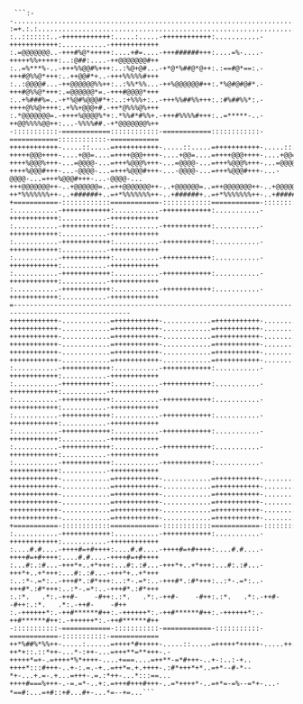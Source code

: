 <pre> <code>```:--..............................................................................................:..
:=+.:.:.............................................................................................
:..:::::::..-++++++++++++:.....:.....-++++++++++++:...........-++++++++++++:...........-++++++++++++
:.=@@@@@@@..-+++#%@*+++++:....+#=....-+++######+++:....=%-....-+++++%%+++++:..:@##:....-++@@@@@@@#++
:..=%***%-..-+++%%@@#%+++:..:%@+@#...-+*@*%##@*@++:.:==#@*==:.-+++#@%%@*+++:..++@@#*+..-+++%%%%%#+++
:..:@@@@#...-++@@@@@@%%++:..:%%*%%...-++%@@@@@@#++:.*%@#@#@#*.-+++#@%%@*+++:.=@@@@@@*=.-+++#@@@@*+++
:..+%###%=..-+*%@#%@@@#*+:..:+%%%+:..-+++%%##%%+++:.:#%##%%*:.-++++@%%@++++:.+%%+@@@+#.-++*@%%%@%+++
:.*@@@@@@@=.-++++%@@@@%*+:.*%%#*#%%+.-+++#%%%%#+++:..=*****-..-++@@%%%%@@++:...-%%%%##.-+*@@@@@@@%++
-:::::::::::-============::::::::::::-============::::::::::::-============::::::::::::-============
++++++++++++-.....::.....=+++++++++++-.....::.....=+++++++++++-.....::.....=+++++++++++-.....::.....
+++++@@@++++-....+@@=....=++++@@@++++-....+@@=....=++++@@@++++-....+@@=....=++++@@@++++-....+@@=....
++++%@@@%+++-...=@@@@-...=+++%@@@%+++-...=@@@@-...=+++%@@@%+++-...=@@@@-...=+++%@@@%+++-...=@@@@-...
++++%@@@#+++-...-@@@@-...=+++%@@@#+++-...-@@@@-...=+++%@@@#+++-...-@@@@-...=+++%@@@#+++-...-@@@@-...
+++@@@@@@@++-..+@@@@@@=..=++@@@@@@@++-..+@@@@@@=..=++@@@@@@@++-..+@@@@@@=..=++@@@@@@@++-..+@@@@@@=..
++*%%%%%%%++-..+######+..=+*%%%%%%%++-..+######+..=+*%%%%%%%++-..+######+..=+*%%%%%%%++-..+######+..
+===========-::::::::::::============-::::::::::::============-::::::::::::============-::::::::::::
:...........-++++++++++++:...........-++++++++++++:...........-++++++++++++:...........-++++++++++++
:...........-++++++++++++:...........-++++++++++++:...........-++++++++++++:...........-++++++++++++
:...........-++++++++++++:...........-++++++++++++:...........-++++++++++++:...........-++++++++++++
:...........-++++++++++++:...........-++++++++++++:...........-++++++++++++:...........-++++++++++++
:...........-++++++++++++:...........-++++++++++++:...........-++++++++++++:...........-++++++++++++
:...........-++++++++++++:...........-++++++++++++:...........-++++++++++++:...........-++++++++++++
=---------------------------------------------------------------------------------------------------
++++++++++++-............=+++++++++++-............=+++++++++++-............=+++++++++++-............
++++++++++++-............=+++++++++++-............=+++++++++++-............=+++++++++++-............
++++++++++++-............=+++++++++++-............=+++++++++++-............=+++++++++++-............
++++++++++++-............=+++++++++++-............=+++++++++++-............=+++++++++++-............
++++++++++++-............=+++++++++++-............=+++++++++++-............=+++++++++++-............
++++++++++++-............=+++++++++++-............=+++++++++++-............=+++++++++++-............
:...........-++++++++++++:...........-++++++++++++:...........-++++++++++++:...........-++++++++++++
:...........-++++++++++++:...........-++++++++++++:...........-++++++++++++:...........-++++++++++++
:...........-++++++++++++:...........-++++++++++++:...........-++++++++++++:...........-++++++++++++
:...........-++++++++++++:...........-++++++++++++:...........-++++++++++++:...........-++++++++++++
:...........-++++++++++++:...........-++++++++++++:...........-++++++++++++:...........-++++++++++++
:...........-++++++++++++:...........-++++++++++++:...........-++++++++++++:...........-++++++++++++
:...........-++++++++++++:...........-++++++++++++:...........-++++++++++++:...........-++++++++++++
++++++++++++-............=+++++++++++-............=+++++++++++-............=+++++++++++-............
++++++++++++-............=+++++++++++-............=+++++++++++-............=+++++++++++-............
++++++++++++-............=+++++++++++-............=+++++++++++-............=+++++++++++-............
++++++++++++-............=+++++++++++-............=+++++++++++-............=+++++++++++-............
++++++++++++-............=+++++++++++-............=+++++++++++-............=+++++++++++-............
++++++++++++-............=+++++++++++-............=+++++++++++-............=+++++++++++-............
+===========-::::::::::::============-::::::::::::============-::::::::::::============-::::::::::::
:...........-++++++++++++:...........-++++++++++++:...........-++++++++++++:...........-++++++++++++
:....#.#....-++++#=+#++++:....#.#....-++++#=+#++++:....#.#....-++++#=+#++++:....#.#....-++++#=+#++++
:...#:.:#...-+++*+..+*+++:...#:.:#...-+++*+..+*+++:...#:.:#...-+++*+..+*+++:...#:.:#...-+++*+..+*+++
:..:*-.=*:..-+++#*.:#*+++:..:*-.=*:..-+++#*.:#*+++:..:*-.=*:..-+++#*.:#*+++:..:*-.=*:..-+++#*.:#*+++
:.:*.   .*:.-++#-    -#++:.:*.   .*:.-++#-    -#++:.:*.   .*:.-++#-    -#++:.:*.   .*:.-++#-    -#++
:.-++++++*:.-++#******#++:.-++++++*:.-++#******#++:.-++++++*:.-++#******#++:.-++++++*:.-++#******#++
-:::::::::::-============-:::::::::::-============-:::::::::::-============-:::::::::::-============
++*%##%*%%++-.....:......=++++*#+++++-.....::.....=+++++*+++++-.....++.....=+++++++++++-..*#=##=#=..
++*+::.::*++-...*-:++-...=+++**=**+++-.-+++++*=+-.=++++*%*++++-....+===....=++**-=*#+++-..+-:..:-+..
++++*:::#+++-..+-:.=.-+..=++*=.+.++++-.:#*+++*+*..=+*--#-*--*+-...+.=-.+...=+++-.=.:*++-...*:::==...
++++#===%+++-.-=.=*-..+:.=+++#+++#+++-..=*++++*-..=+*=-=%--=*+-...-*==#:...=+#::+#...#+-...*=--+=...``` </code> </pre>
